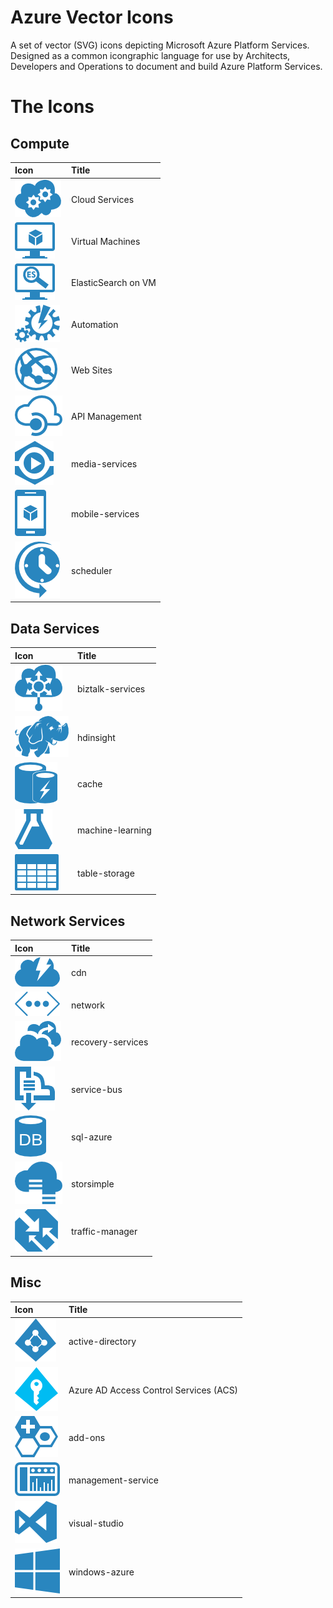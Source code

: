Azure Vector Icons
==================

A set of vector (SVG) icons depicting Microsoft Azure Platform Services. Designed as a common icongraphic language for use by Architects, Developers and Operations to document and build Azure Platform Services.

The Icons
=========

Compute
-------

| Icon | Title |
|:---- |:----- |
| ![Cloud Services](renders/cloud-services.png) | Cloud Services |
| ![Virtual Machines](renders/virtual-machines.png) | Virtual Machines |
| ![ElasticSearch on VM](renders/virtual-machine---elasticsearch.png) | ElasticSearch on VM |
| ![Automation](renders/automation.png) | Automation |
| ![Web Sites](renders/web-sites.png) | Web Sites |
| ![API Management](renders/api-management.png) | API Management |
| ![media-services](renders/media-services.png) | media-services |
| ![mobile-services](renders/mobile-services.png) | mobile-services |
| ![scheduler](renders/scheduler.png) | scheduler |

Data Services
-------------

| Icon | Title |
|:---- |:----- |
| ![biztalk-services](renders/biztalk-services.png) | biztalk-services |
| ![hdinsight](renders/hdinsight.png) | hdinsight |
| ![cache](renders/cache.png) | cache |
| ![machine-learning](renders/machine-learning.png) | machine-learning |
| ![table-storage](renders/table-storage.png) | table-storage |

Network Services
----------------

| Icon | Title |
|:---- |:----- |
| ![cdn](renders/cdn.png) | cdn |
| ![network](renders/network.png) | network |
| ![recovery-services](renders/recovery-services.png) | recovery-services |
| ![service-bus](renders/service-bus.png) | service-bus |
| ![sql-azure](renders/sql-azure.png) | sql-azure |
| ![storsimple](renders/storsimple.png) | storsimple |
| ![traffic-manager](renders/traffic-manager.png) | traffic-manager |

Misc
----

| Icon | Title |
|:---- |:----- |
| ![active-directory](renders/azure-active-directory-aad.png) | active-directory |
| ![access-control](renders/azure-active-directory-access-control-services-acs.png) | Azure AD Access Control Services (ACS) |
| ![add-ons](renders/add-ons.png) | add-ons |
| ![management-service](renders/management-service.png) | management-service |
| ![visual-studio](renders/visual-studio.png) | visual-studio |
| ![windows-azure](renders/windows-azure.png) | windows-azure |